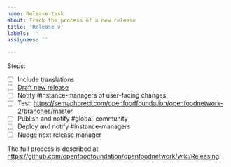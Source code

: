 ```yaml
---
name: Release task
about: Track the process of a new release
title: 'Release v'
labels: ''
assignees: ''

---
```


Steps: 

- [ ] Include translations
- [ ] [Draft new release]
- [ ] Notify #instance-managers of user-facing changes.
- [ ] Test: https://semaphoreci.com/openfoodfoundation/openfoodnetwork-2/branches/master <!-- replace the URL -->
- [ ] Publish and notify #global-community
- [ ] Deploy and notify #instance-managers
- [ ] Nudge next release manager

The full process is described at https://github.com/openfoodfoundation/openfoodnetwork/wiki/Releasing.

[Draft new release]: https://github.com/openfoodfoundation/openfoodnetwork/releases/new?tag=v&title=v+Code+Name&body=Congrats%0A%0ADescription%0A%0A%23%23+User+facing+changes+:eyes:%0A%0A%0A%0A%23%23+Technical+changes+:wrench:%0A%0A
